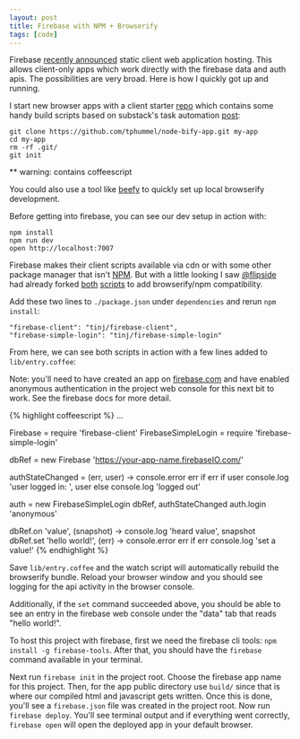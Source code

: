 ```yaml
---
layout: post
title: Firebase with NPM + Browserify
tags: [code]
---
```


Firebase [recently announced](https://www.firebase.com/blog/2014-05-13-introducing-firebase-hosting.html) static client web application hosting. This allows client-only apps which work directly with the firebase data and auth apis. The possibilities are very broad. Here is how I quickly got up and running.

I start new browser apps with a client starter [repo](https://github.com/tphummel/node-bify-app) which contains some handy build scripts based on substack's task automation [post](http://substack.net/task_automation_with_npm_run):

    git clone https://github.com/tphummel/node-bify-app.git my-app
    cd my-app
    rm -rf .git/
    git init

** warning: contains coffeescript

You could also use a tool like [beefy](https://www.npmjs.org/package/beefy) to quickly set up local browserify development.

Before getting into firebase, you can see our dev setup in action with:

    npm install
    npm run dev
    open http://localhost:7007

Firebase makes their client scripts available via cdn or with some other package manager that isn't [NPM](https://www.npmjs.org/). But with a little looking I saw [@flipside](https://github.com/flipside) had already forked [both](https://github.com/tinj/firebase-client) [scripts](https://github.com/tinj/firebase-simple-login) to add browserify/npm compatibility.

Add these two lines to `./package.json` under `dependencies` and rerun `npm install`:

    "firebase-client": "tinj/firebase-client",
    "firebase-simple-login": "tinj/firebase-simple-login"

From here, we can see both scripts in action with a few lines added to `lib/entry.coffee`:

Note: you'll need to have created an app on [firebase.com](http://firebase.com) and have enabled anonymous authentication in the project web console for this next bit to work. See the firebase docs for more detail.

{% highlight coffeescript %}
...

Firebase = require 'firebase-client'
FirebaseSimpleLogin = require 'firebase-simple-login'

dbRef = new Firebase 'https://your-app-name.firebaseIO.com/'

authStateChanged = (err, user) ->
  console.error err if err
  if user
    console.log 'user logged in: ', user
  else
    console.log 'logged out'

auth = new FirebaseSimpleLogin dbRef, authStateChanged
auth.login 'anonymous'

dbRef.on 'value', (snapshot) -> console.log 'heard value', snapshot
dbRef.set 'hello world!', (err) ->
  console.error err if err
  console.log 'set a value!'
{% endhighlight %}

Save `lib/entry.coffee` and the watch script will automatically rebuild the browserify bundle. Reload your browser window and you should see logging for the api activity in the browser console.

Additionally, if the `set` command succeeded above, you should be able to see an entry in the firebase web console under the "data" tab that reads "hello world!".

To host this project with firebase, first we need the firebase cli tools: `npm install -g firebase-tools`. After that, you should have the `firebase` command available in your terminal.

Next run `firebase init` in the project root. Choose the firebase app name for this project. Then, for the app public directory use `build/` since that is where our compiled html and javascript gets written. Once this is done, you'll see a `firebase.json` file was created in the project root. Now run `firebase deploy`. You'll see terminal output and if everything went correctly, `firebase open` will open the deployed app in your default browser.
